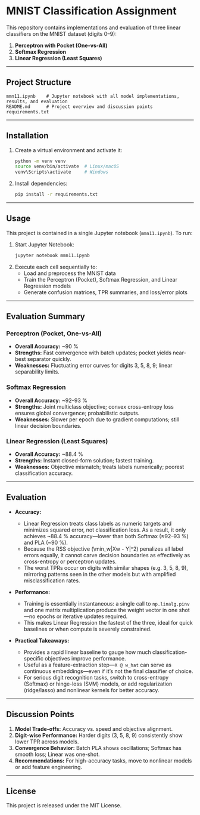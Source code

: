 # MNIST Classification Assignment

This repository contains implementations and evaluation of three linear classifiers on the MNIST dataset (digits 0–9):

1. **Perceptron with Pocket (One-vs-All)**
2. **Softmax Regression**
3. **Linear Regression (Least Squares)**

---

## Project Structure

```
mmn11.ipynb    # Jupyter notebook with all model implementations, results, and evaluation
README.md      # Project overview and discussion points
requirements.txt
```

---

## Installation

1. Create a virtual environment and activate it:
   ```bash
   python -m venv venv
   source venv/bin/activate  # Linux/macOS
   venv\Scripts\activate     # Windows
   ```
2. Install dependencies:
   ```bash
   pip install -r requirements.txt
   ```

---

## Usage

This project is contained in a single Jupyter notebook (`mmn11.ipynb`). To run:

1. Start Jupyter Notebook:
   ```bash
   jupyter notebook mmn11.ipynb
   ```
2. Execute each cell sequentially to:
   - Load and preprocess the MNIST data
   - Train the Perceptron (Pocket), Softmax Regression, and Linear Regression models
   - Generate confusion matrices, TPR summaries, and loss/error plots

---

## Evaluation Summary

### Perceptron (Pocket, One-vs-All)
- **Overall Accuracy:** ~90 %
- **Strengths:** Fast convergence with batch updates; pocket yields near-best separator quickly.
- **Weaknesses:** Fluctuating error curves for digits 3, 5, 8, 9; linear separability limits.

### Softmax Regression
- **Overall Accuracy:** ~92–93 %
- **Strengths:** Joint multiclass objective; convex cross-entropy loss ensures global convergence; probabilistic outputs.
- **Weaknesses:** Slower per epoch due to gradient computations; still linear decision boundaries.

### Linear Regression (Least Squares)
- **Overall Accuracy:** ~88.4 %
- **Strengths:** Instant closed-form solution; fastest training.
- **Weaknesses:** Objective mismatch; treats labels numerically; poorest classification accuracy.

---

## Evaluation

* **Accuracy:**
  * Linear Regression treats class labels as numeric targets and minimizes squared error, not classification loss. As a result, it only achieves ~88.4 % accuracy—lower than both Softmax (≈92–93 %) and PLA (~90 %).
  * Because the RSS objective \(\min_w\|Xw - Y\|^2\) penalizes all label errors equally, it cannot carve decision boundaries as effectively as cross-entropy or perceptron updates.
  * The worst TPRs occur on digits with similar shapes (e.g. 3, 5, 8, 9), mirroring patterns seen in the other models but with amplified misclassification rates.

* **Performance:**
  * Training is essentially instantaneous: a single call to `np.linalg.pinv` and one matrix multiplication produce the weight vector in one shot—no epochs or iterative updates required.
  * This makes Linear Regression the fastest of the three, ideal for quick baselines or when compute is severely constrained.

* **Practical Takeaways:**
  * Provides a rapid linear baseline to gauge how much classification-specific objectives improve performance.
  * Useful as a feature-extraction step—`X @ w_hat` can serve as continuous embeddings—even if it’s not the final classifier of choice.
  * For serious digit recognition tasks, switch to cross-entropy (Softmax) or hinge-loss (SVM) models, or add regularization (ridge/lasso) and nonlinear kernels for better accuracy.

---

## Discussion Points

1. **Model Trade-offs:** Accuracy vs. speed and objective alignment.
2. **Digit-wise Performance:** Harder digits (3, 5, 8, 9) consistently show lower TPR across models.
3. **Convergence Behavior:** Batch PLA shows oscillations; Softmax has smooth loss; Linear was one-shot.
4. **Recommendations:** For high-accuracy tasks, move to nonlinear models or add feature engineering.

---

## License

This project is released under the MIT License.
